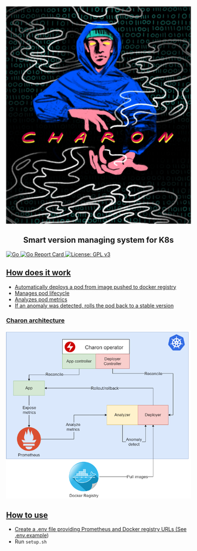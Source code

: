 <p align="center">
	<img src="https://raw.githubusercontent.com/f0m41h4u7/Charon/master/files/charon.png"><br>
	<h2 align="center">Smart version managing system for K8s</h2>
	<a href="https://github.com/f0m41h4u7/Charon/blob/master/main/go.mod" rel="nofollow"><img alt="Go" src="https://img.shields.io/github/go-mod/go-version/f0m41h4u7/Charon?filename=main%2Fgo.mod">
	<a href="https://goreportcard.com/report/github.com/f0m41h4u7/Charon" rel="nofollow"><img alt="Go Report Card" src="https://goreportcard.com/badge/github.com/f0m41h4u7/Charon">
	<a href="https://www.gnu.org/licenses/gpl-3.0" rel="nofollow"><img alt="License: GPL v3" src="https://img.shields.io/badge/License-GPLv3-blue.svg">
</p>

## How does it work

* Automatically deploys a pod from image pushed to docker registry
* Manages pod lifecycle
* Analyzes pod metrics
* If an anomaly was detected, rolls the pod back to a stable version

### Charon architecture

![alt text](https://raw.githubusercontent.com/f0m41h4u7/Charon/master/files/charon-project-scheme.png)

## How to use

* Create a .env file providing Prometheus and Docker registry URLs (See [.env.example](.env.example))
* Run `setup.sh`
